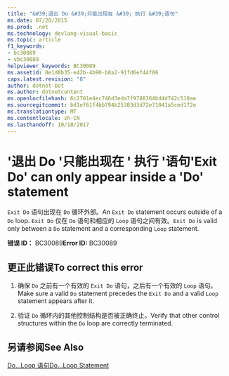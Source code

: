 ```yaml
---
title: "&#39;退出 Do &#39;只能出现在 &#39; 执行 &#39;语句"
ms.date: 07/20/2015
ms.prod: .net
ms.technology: devlang-visual-basic
ms.topic: article
f1_keywords:
- bc30089
- vbc30089
helpviewer_keywords: BC30089
ms.assetid: 0e1d0b35-e42b-4b90-b8a2-91fd6ef44f06
caps.latest.revision: "8"
author: dotnet-bot
ms.author: dotnetcontent
ms.openlocfilehash: 6c2701e4ec746d3eda7f9788364bd4d742c510ae
ms.sourcegitcommit: bd1ef61f4bb794b25383d3d72e71041a5ced172e
ms.translationtype: MT
ms.contentlocale: zh-CN
ms.lasthandoff: 10/18/2017
---
```

# <a name="39exit-do39-can-only-appear-inside-a-39do39-statement"></a><span data-ttu-id="e2173-102">&#39;退出 Do &#39;只能出现在 &#39; 执行 &#39;语句</span><span class="sxs-lookup"><span data-stu-id="e2173-102">&#39;Exit Do&#39; can only appear inside a &#39;Do&#39; statement</span></span>
<span data-ttu-id="e2173-103">`Exit Do` 语句出现在 `Do` 循环外部。</span><span class="sxs-lookup"><span data-stu-id="e2173-103">An `Exit Do` statement occurs outside of a `Do` loop.</span></span> <span data-ttu-id="e2173-104">`Exit Do` 仅在 `Do` 语句和相应的 `Loop` 语句之间有效。</span><span class="sxs-lookup"><span data-stu-id="e2173-104">`Exit Do` is valid only between a `Do` statement and a corresponding `Loop` statement.</span></span>  
  
 <span data-ttu-id="e2173-105">**错误 ID：** BC30089</span><span class="sxs-lookup"><span data-stu-id="e2173-105">**Error ID:** BC30089</span></span>  
  
## <a name="to-correct-this-error"></a><span data-ttu-id="e2173-106">更正此错误</span><span class="sxs-lookup"><span data-stu-id="e2173-106">To correct this error</span></span>  
  
1.  <span data-ttu-id="e2173-107">确保 `Do` 之前有一个有效的 `Exit Do` 语句，之后有一个有效的 `Loop` 语句。</span><span class="sxs-lookup"><span data-stu-id="e2173-107">Make sure a valid `Do` statement precedes the `Exit Do` and a valid `Loop` statement appears after it.</span></span>  
  
2.  <span data-ttu-id="e2173-108">验证 `Do` 循环内的其他控制结构是否被正确终止。</span><span class="sxs-lookup"><span data-stu-id="e2173-108">Verify that other control structures within the `Do` loop are correctly terminated.</span></span>  
  
## <a name="see-also"></a><span data-ttu-id="e2173-109">另请参阅</span><span class="sxs-lookup"><span data-stu-id="e2173-109">See Also</span></span>  
 [<span data-ttu-id="e2173-110">Do...Loop 语句</span><span class="sxs-lookup"><span data-stu-id="e2173-110">Do...Loop Statement</span></span>](../../visual-basic/language-reference/statements/do-loop-statement.md)
